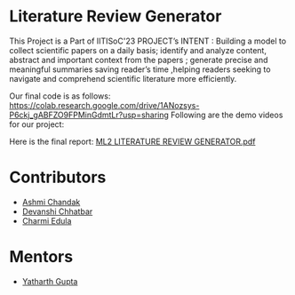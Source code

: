 # Literature Review Generator

This Project is a Part of IITISoC'23
PROJECT’s INTENT : Building a model to collect scientific papers on a daily basis;
identify and analyze content, abstract and important context from the papers ;
generate precise and meaningful summaries saving reader’s time ,helping readers
seeking to navigate and comprehend scientific literature more efficiently.

Our final code is as follows:
https://colab.research.google.com/drive/1ANozsys-P6ckj_gABFZO9FPMinGdmtLr?usp=sharing
Following are the demo videos for our project:



Here is the final report:
[ML2 LITERATURE REVIEW GENERATOR.pdf](https://github.com/CynapticsAI/ML2_LiteratureReview_SOC23/files/12165368/ML2.LITERATURE.REVIEW.GENERATOR.pdf)


# Contributors
- [Ashmi Chandak](https://github.com/ashmi004)
- [Devanshi Chhatbar](https://github.com/devanshi00)
- [Charmi Edula](https://github.com/charmi2109)

# Mentors
- [Yatharth Gupta](https://github.com/Warlord-K)
